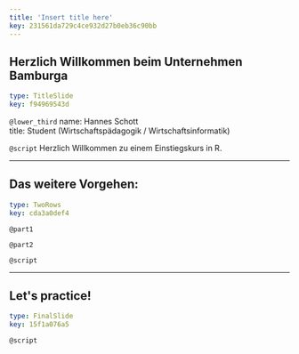 ```yaml
---
title: 'Insert title here'
key: 231561da729c4ce932d27b0eb36c90bb
---
```


## Herzlich Willkommen beim Unternehmen Bamburga

```yaml
type: TitleSlide
key: f94969543d
```

`@lower_third`
name: Hannes Schott		
title: Student (Wirtschaftspädagogik / Wirtschaftsinformatik)

`@script`
Herzlich Willkommen zu einem Einstiegskurs in R.

---

## Das weitere Vorgehen:

```yaml
type: TwoRows
key: cda3a0def4
```

`@part1`


`@part2`


`@script`


---

## Let's practice!

```yaml
type: FinalSlide
key: 15f1a076a5
```

`@script`
